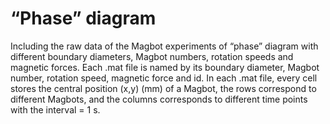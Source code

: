 # “Phase” diagram
Including the raw data of the Magbot experiments of “phase” diagram with different boundary diameters, Magbot numbers,  rotation speeds and magnetic forces.
Each .mat file is named by its boundary diameter, Magbot number, rotation speed, magnetic force and id.
In each .mat file, every cell stores the central position (x,y) (mm) of a Magbot, the rows correspond to different Magbots, and the columns corresponds to different time points with the interval = 1 s.
